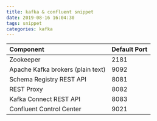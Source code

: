 ```yaml
---
title: kafka & confluent snippet
date: 2019-08-16 16:04:30
tags: snippet
categories: kafka
---
```


| Component                         | Default Port |
| :-------------------------------- | :----------- |
| Zookeeper                         | 2181         |
| Apache Kafka brokers (plain text) | 9092         |
| Schema Registry REST API          | 8081         |
| REST Proxy                        | 8082         |
| Kafka Connect REST API            | 8083         |
| Confluent Control Center          | 9021         |

